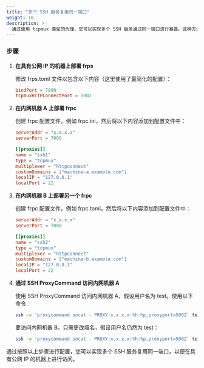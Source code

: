 ```yaml
---
title: "多个 SSH 服务复用同一端口"
weight: 10
description: >
  通过使用 tcpmux 类型的代理，您可以实现多个 SSH 服务通过同一端口进行暴露。这种方法还适用于任何支持 HTTP Connect 代理连接方式的客户端，以实现端口的复用。
---
```


### 步骤

1. **在具有公网 IP 的机器上部署 frps**

    修改 frps.toml 文件以包含以下内容（这里使用了最简化的配置）：

    ```toml
    bindPort = 7000
    tcpmuxHTTPConnectPort = 5002
    ```

2. **在内网机器 A 上部署 frpc**

   创建 frpc 配置文件，例如 frpc.ini，然后将以下内容添加到配置文件中：

    ```toml
    serverAddr = "x.x.x.x"
    serverPort = 7000

    [[proxies]]
    name = "ssh1"
    type = "tcpmux"
    multiplexer = "httpconnect"
    customDomains = ["machine-a.example.com"]
    localIP = "127.0.0.1"
    localPort = 22
    ```

3. **在内网机器 B 上部署另一个 frpc**

   创建 frpc 配置文件，例如 frpc.toml，然后将以下内容添加到配置文件中：

    ```toml
    serverAddr = "x.x.x.x"
    serverPort = 7000

    [[proxies]]
    name = "ssh2"
    type = "tcpmux"
    multiplexer = "httpconnect"
    customDomains = ["machine-b.example.com"]
    localIP = "127.0.0.1"
    localPort = 22
    ```

4. **通过 SSH ProxyCommand 访问内网机器 A**

    使用 SSH ProxyCommand 访问内网机器 A，假设用户名为 test。使用以下命令：

    ```bash
    ssh -o 'proxycommand socat - PROXY:x.x.x.x:%h:%p,proxyport=5002' test@machine-a.example.com
    ```

   要访问内网机器 B，只需更改域名，假设用户名仍然为 test：

    ```bash
    ssh -o 'proxycommand socat - PROXY:x.x.x.x:%h:%p,proxyport=5002' test@machine-b.example.com
    ```

通过按照以上步骤进行配置，您可以实现多个 SSH 服务复用同一端口，以便在具有公网 IP 的机器上进行访问。
